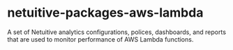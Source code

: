 # netuitive-packages-aws-lambda
A set of Netuitive analytics configurations, polices, dashboards, and reports that are used to monitor performance of AWS Lambda functions.

